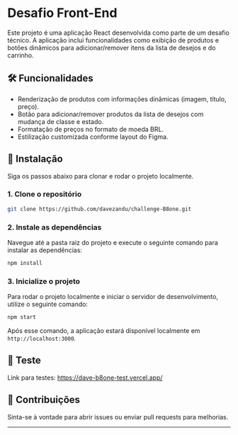 # Desafio Front-End

Este projeto é uma aplicação React desenvolvida como parte de um desafio técnico. A aplicação inclui funcionalidades como exibição de produtos e botões dinâmicos para adicionar/remover itens da lista de desejos e do carrinho.

## 🛠️ Funcionalidades

- Renderização de produtos com informações dinâmicas (imagem, título, preço).
- Botão para adicionar/remover produtos da lista de desejos com mudança de classe e estado.
- Formatação de preços no formato de moeda BRL.
- Estilização customizada conforme layout do Figma.

## 🚀 Instalação

Siga os passos abaixo para clonar e rodar o projeto localmente.

### 1. Clone o repositório

```bash
git clone https://github.com/davezandu/challenge-B8one.git
```

### 2. Instale as dependências

Navegue até a pasta raiz do projeto e execute o seguinte comando para instalar as dependências:

```bash
npm install
```

### 3. Inicialize o projeto

Para rodar o projeto localmente e iniciar o servidor de desenvolvimento, utilize o seguinte comando:

```bash
npm start
```

Após esse comando, a aplicação estará disponível localmente em `http://localhost:3000`.

## 🧪 Teste

Link para testes: https://dave-b8one-test.vercel.app/

## 🤝 Contribuições

Sinta-se à vontade para abrir issues ou enviar pull requests para melhorias.

---
